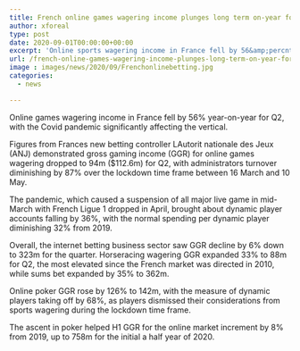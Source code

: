 ```yaml
---
title: French online games wagering income plunges long term on-year for Q2
author: xforeal 
type: post
date: 2020-09-01T00:00:00+00:00
excerpt: 'Online sports wagering income in France fell by 56&amp;percnt; year-on-year for Q2, with the Covid pandemic significantly affecting the vertical '
url: /french-online-games-wagering-income-plunges-long-term-on-year-for-q2/
image : images/news/2020/09/Frenchonlinebetting.jpg
categories:
  - news

---
```

Online games wagering income in France fell by 56&percnt; year-on-year for Q2, with the Covid pandemic significantly affecting the vertical. 

Figures from Frances new betting controller LAutorit nationale des Jeux (ANJ) demonstrated gross gaming income (GGR) for online games wagering dropped to 94m ($112.6m) for Q2, with administrators turnover diminishing by 87&percnt; over the lockdown time frame between 16 March and 10 May. 

The pandemic, which caused a suspension of all major live game in mid-March with French Ligue 1 dropped in April, brought about dynamic player accounts falling by 36&percnt;, with the normal spending per dynamic player diminishing 32&percnt; from 2019. 

Overall, the internet betting business sector saw GGR decline by 6&percnt; down to 323m for the quarter. Horseracing wagering GGR expanded 33&percnt; to 88m for Q2, the most elevated since the French market was directed in 2010, while sums bet expanded by 35&percnt; to 362m. 

Online poker GGR rose by 126&percnt; to 142m, with the measure of dynamic players taking off by 68&percnt;, as players dismissed their considerations from sports wagering during the lockdown time frame. 

The ascent in poker helped H1 GGR for the online market increment by 8&percnt; from 2019, up to 758m for the initial a half year of 2020.
